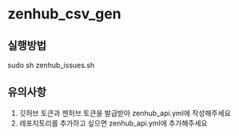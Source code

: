 # zenhub_csv_gen

## 실행방법
sudo sh zenhub_issues.sh

## 유의사항

1. 깃허브 토큰과 젠허브 토큰을 발급받아 zenhub_api.yml에 작성해주세요
2. 레포지토리를 추가하고 싶으면 zenhub_api.yml에 추가해주세요
